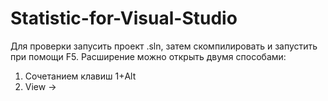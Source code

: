 # Statistic-for-Visual-Studio
Для проверки запусить проект .sln, затем скомпилировать и запустить при помощи F5. 
Расширение можно открыть двумя способами:
1) Сочетанием клавиш 1+Alt
2) View ->
